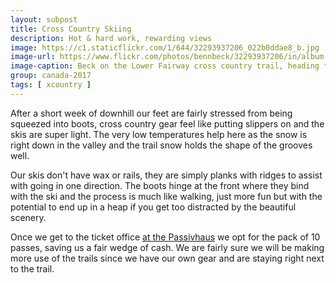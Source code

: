```yaml
---
layout: subpost
title: Cross Country Skiing
description: Hot & hard work, rewarding views
image: https://c1.staticflickr.com/1/644/32293937206_022b0ddae8_b.jpg
image-url: https://www.flickr.com/photos/bennbeck/32293937206/in/album-72157675534525443/
image-caption: Beck on the Lower Fairway cross country trail, heading toward the village
group: canada-2017
tags: [ xcountry ]
---
```


After a short week of downhill our feet are fairly stressed from being squeezed into boots,
cross country gear feel like putting slippers on and the skis are super light.
The very low temperatures help here as the snow is right down in the valley and the trail snow
holds the shape of the grooves well.

Our skis don't have wax or rails, they are simply planks with ridges to assist with going in one
direction. The boots hinge at the front where they bind with the ski and the process is much like
walking, just more fun but with the potential to end up in a heap if you get too distracted by
the beautiful scenery.

Once we get to the ticket office [at the Passivhaus](http://www.crosscountryconnection.ca/lost-lake/passivhaus/)
we opt for the pack of 10 passes, saving us a fair wedge of cash. We are fairly sure we will be making
more use of the trails since we have our own gear and are staying right next to the trail.

